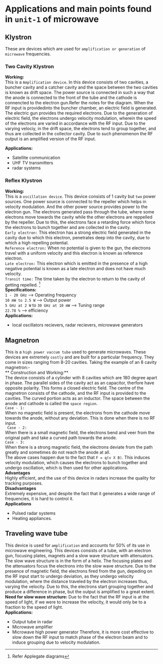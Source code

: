 # Applications and main points found in ``unit-1`` of microwave  

## **Klystron**
These are devices which are used for ``amplification or generation`` of ``microwave`` frequencies.  
### **Two Cavity Klystron**
**Working:**   
This is a ``Amplification device``.
In this device consists of two cavities, a buncher cavity and a catcher cavity and the space between the two cavities is known as drift space. The power source is connected in such a way that the anode is connected
to the front of the tube and the cathode is connencted to the electron gun.Refer the notes for the diagram. When the RF input is providedinto the buncher chamber, 
an electric field is generated. The electric gun provides the required electrons. Due to the generation of electric field, the electrons undergo velocity modulation, 
wherein the speed of the electrons are varied in accordance with the RF input. Due to the varying velociy, in the drift space, the electrons tend to group together, and 
thus are collected in the collector cavity. Due to such phenomenon the RF output is an amplified version of the RF input.
  
**Applications:**  
- Satellite communication
- UHF TV transmitters
- radar systems  

### **Reflex Klystron**  
**Working:**  
This is a ``oscillation device``. This device consists of 1 cavity but ``two`` power sources. One power source is connected to the repeller which helps in velocity 
modulation. And the other power source provides power to the electron gun. The electrons generated pass through the tube, where some electrons move towards the cavity
while the other electrons are reppelled by the repeller. Due to this, the electrons face a retarding force which force the electrons to bunch together and are collected in
the cavity.  
``Early electron:`` This electron has a strong electric field generated in the cavity due to which this electron, penetrates deep into the cavity, due to which a high
repelling potential.  
``Reference electron:`` When no potential is given to the gun, the electrons travel with a uniform velocity and this electron is known as reference electron.  
``Late electron:`` This electron which is emitted in the presence of a high negative potential is known as a late electron and does not have much velocity.  
``Transit time:`` The time taken by the electron to return to the cavity of getting repelled. 
[^1]  
**Specifications:**  
``1 - 20 GHz`` --> Operating frequency  
``10 mW to 2.5 W`` --> Output power  
``5 GHz at 2 W`` to ``30 GHz at 10 mW`` --> Tuning range  
``22.78 %`` --> efficiency  
**Applications:**  
- local oscillators recievers, radar recievers, microwave generators  
[^1]: Refer Applegate diagrams
## Magnetron
This is a `` high power vaccum tube `` used to generate microwaves. These devices are extremely ``costly`` and are built for a particular frequency.
They come in sizes ranging from 8-20 cavities.
Taking the example of an 8 cavity magnetron:-  
** Construction and Working:**  
The device consists of a cylinder with 8 cavities which are 180 degree apart in phase. The parallel sides of the cavity act as an capacitor, therfore have opposite polarity.
This forms a closed electric field. The centre of the magnetron consists of the cathode, and the RF input is provided to the cavities. The curved portion acts as an inductor.
The space between the anode and cathode is called the ``space region``.  
`` Case - 1: ``  
When no magnetic field is present, the electrons from the cathode move towards the anode, without any deviation. This is done when there is no RF input.  
`` Case - 2:``  
When there is a small magnetic field, the electrons bend and veer from the original path and take a curved path towards the anode.  
`` Case - 3: ``  
When there is a strong magnetic field, the electrons deviate from the path greatly and sometimes do not reach the anode at all.  
The above cases happen due to the fact that `` F = q(v X B) ``. This induces velocity modulation, which causes the electrons to bunch together and undergo oscillation, 
which is then used for other applications.  
**Advantages**  
Highly efficient, and the use of this device in radars increase the quality for tracking purposes.  
**Disadvantages**  
Extremely expensive, and despite the fact that it generates a wide range of frequencies, it is hard to control it.  
**Applications**  
- Pulsed radar systems
-  Heating appliances.

## Traveling wave tube  
This device is used for ``amplification`` and accounts for 50% of its use in microwave engineering. This devices consists of a tube, with an electron gun, focusing plates, 
magnets and a slow wave structure with attenuators. The slow wave structure is in the form of a helix.
The focusing plates and the attenuators focus the electrons into the slow wave structure. Due to the presence of magnetic field, the electrons fired from the gun, 
depeding on the RF input start to undergo deviation, as they undergo velocity modulation, where the distance traveled by the electron increases thus, varying the velocity.
Due to this, the electrons start grouping together and produce a difference in phase, but the output is amplified to a great extent.  
**Need for slow wave structure:** Due to the fact that the RF input is at the speed of light, if we were to increase the velocity, it would only be to a fraction to the speed of light.  
**Applications:**  
- Output tube in radar
- Microwave amplifier
- Microwave high power generator
Therefore, it is more cost effective to slow down the RF input to match phase of the electron beam and to induce grouping due to velocity modulation.


